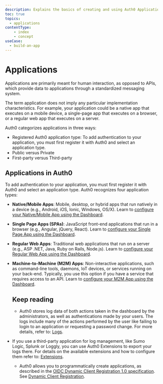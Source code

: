 ```yaml
---
description: Explains the basics of creating and using Auth0 Applications.
toc: true
topics:
  - applications
contentType: 
    - index
    - concept
useCase:
  - build-an-app
---
```

# Applications

Applications are primarily meant for human interaction, as opposed to APIs, which provide data to applications through a standardized messaging system.

The term application does not imply any particular implementation characteristics. For example, your application could be a native app that executes on a mobile device, a single-page app that executes on a browser, or a regular web app that executes on a server.

Auth0 categorizes applications in three ways:


* Registered Auth0 application type: To add authentication to your application, you must first register it with Auth0 and select an application type.
* Public versus Private
* First-party versus Third-party



## Applications in Auth0

To add authentication to your application, you must first register it with Auth0 and select an application type. Auth0 recognizes four application types:

- **Native/Mobile Apps**: Mobile, desktop, or hybrid apps that run natively in a device (e.g., Android, iOS, Ionic, Windows, OS/X). Learn to [configure your Native/Mobile App using the Dashboard](/applications/native).

- **Single Page Apps (SPAs)**: JavaScript front-end applications that run in a browser (e.g., Angular, jQuery, React). Learn to [configure your Single Page App using the Dashboard](/applications/spa).

- **Regular Web Apps**: Traditional web applications that run on a server (e.g., ASP .NET, Java, Ruby on Rails, Node.js). Learn to [configure your Regular Web App using the Dashboard](/applications/webapps).

- **Machine-to-Machine (M2M) Apps**: Non-interactive applications, such as command-line tools, daemons, IoT devices, or services running on your back-end. Typically, you use this option if you have a service that requires access to an API. Learn to [configure your M2M App using the Dashboard](/applications/machine-to-machine).




  
  ## Keep reading
  * Auth0 stores log data of both actions taken in the dashboard by the administrators, as well as authentications made by your users. The logs include many of the actions performed by the user like failing to login to an application or requesting a password change. For more details, refer to: [Logs](/logs).

* If you use a third-party application for log management, like Sumo Logic, Splunk or Loggly, you can use Auth0 Extensions to export your logs there. For details on the available extensions and how to configure them refer to: [Extensions](/extensions).

  * Auth0 allows you to programmatically create applications, as described in the [OIDC Dynamic Client Registration 1.0 specification](https://openid.net/specs/openid-connect-registration-1_0.html). See [Dynamic Client Registration](/api-auth/dynamic-client-registration).
